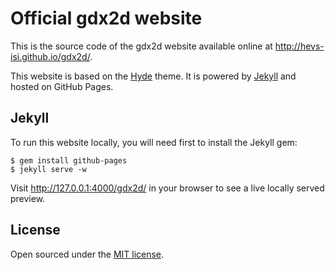 # Official gdx2d website

This is the source code of the gdx2d website available online at http://hevs-isi.github.io/gdx2d/.

This website is based on the [Hyde](https://github.com/poole/hyde) theme. It is powered by [Jekyll](http://jekyllrb.com) and hosted on GitHub Pages.

## Jekyll

To run this website locally, you will need first to install the Jekyll gem:

```
$ gem install github-pages
$ jekyll serve -w
```

Visit http://127.0.0.1:4000/gdx2d/ in your browser to see a live locally served preview.

## License

Open sourced under the [MIT license](LICENSE.md).